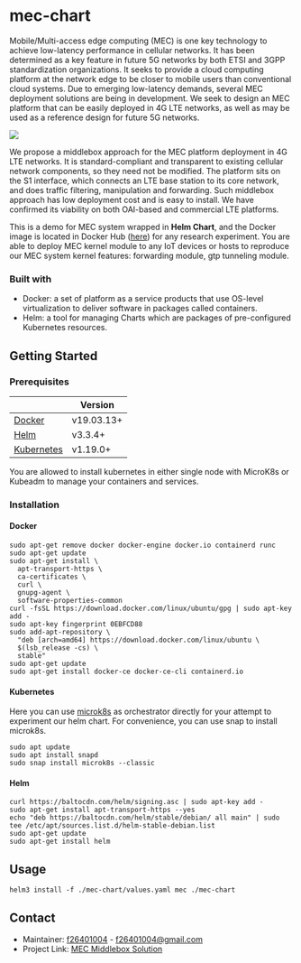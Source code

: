 # mec-chart

Mobile/Multi-access edge computing (MEC) is one key technology to achieve low-latency performance in cellular networks. It has been determined as a key feature in future 5G networks by both ETSI and 3GPP standardization organizations. It seeks to provide a cloud computing platform at the network edge to be closer to mobile users than conventional cloud systems. Due to emerging low-latency demands, several MEC deployment solutions are being in development. We seek to design an MEC platform that can be easily deployed in 4G LTE networks, as well as may be used as a reference design for future 5G networks.

![](https://i.imgur.com/fYVk1wn.png)

We propose a middlebox approach for the MEC platform deployment in 4G LTE networks. It is standard-compliant and transparent to existing cellular network components, so they need not be modified. The platform sits on the S1 interface, which connects an LTE base station to its core network, and does traffic filtering, manipulation and forwarding. Such middlebox approach has low deployment cost and is easy to install. We have confirmed its viability on both OAI-based and commercial LTE platforms.

This is a demo for MEC system wrapped in **Helm Chart**, and the Docker image is located in Docker Hub ([here](https://hub.docker.com/r/nemsnctu/mec)) for any research experiment. You are able to deploy MEC kernel module to any IoT devices or hosts to reproduce our MEC system kernel features: forwarding module, gtp tunneling module. 

### Built with
- Docker: a set of platform as a service products that use OS-level virtualization to deliver software in packages called containers.
- Helm: a tool for managing Charts which are packages of pre-configured Kubernetes resources.

## Getting Started

### Prerequisites
|          | Version  |
| -------- | -------- | 
|[Docker](https://www.docker.com/) | v19.03.13+ |
|[Helm](https://helm.sh/) | v3.3.4+ |
|[Kubernetes](https://kubernetes.io/)| v1.19.0+ |

You are allowed to install kubernetes in either single node with MicroK8s or Kubeadm to manage your containers and services. 

### Installation

#### Docker
```
sudo apt-get remove docker docker-engine docker.io containerd runc
sudo apt-get update
sudo apt-get install \
  apt-transport-https \
  ca-certificates \
  curl \
  gnupg-agent \
  software-properties-common
curl -fsSL https://download.docker.com/linux/ubuntu/gpg | sudo apt-key add -
sudo apt-key fingerprint 0EBFCD88
sudo add-apt-repository \
  "deb [arch=amd64] https://download.docker.com/linux/ubuntu \
  $(lsb_release -cs) \
  stable"
sudo apt-get update
sudo apt-get install docker-ce docker-ce-cli containerd.io
```

#### Kubernetes
Here you can use [microk8s](https://microk8s.io/) as orchestrator directly for your attempt to experiment our helm chart.
For convenience, you can use snap to install microk8s.
```
sudo apt update
sudo apt install snapd
sudo snap install microk8s --classic
```

#### Helm
```
curl https://baltocdn.com/helm/signing.asc | sudo apt-key add -
sudo apt-get install apt-transport-https --yes
echo "deb https://baltocdn.com/helm/stable/debian/ all main" | sudo tee /etc/apt/sources.list.d/helm-stable-debian.list
sudo apt-get update
sudo apt-get install helm
```

## Usage
```
helm3 install -f ./mec-chart/values.yaml mec ./mec-chart
```

## Contact
- Maintainer: [f26401004](https://github.com/f26401004) - f26401004@gmail.com
- Project Link: [MEC Middlebox Solution](http://nems.cs.nctu.edu.tw/release/)
